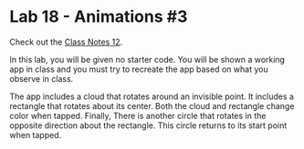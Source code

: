 # Lab 18 - Animations #3

Check out the [Class Notes 12](https://github.com/lmansfieldPC/iOSAppDevelopment/blob/main/Class_Notes12_Animation_Dispatch_and_Timer.md).

In this lab, you will be given no starter code. You will be shown a working app in class and you must try to recreate the app based on what you observe in class. 

The app includes a cloud that rotates around an invisible point. It includes a rectangle that rotates about its center. Both the cloud and rectangle change color when tapped. Finally, There is another circle that rotates in the opposite direction about the rectangle. This circle returns to its start point when tapped.